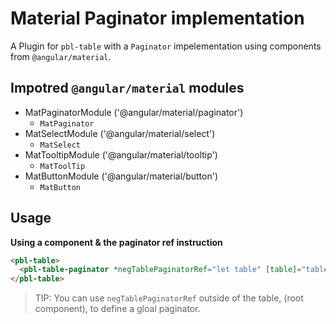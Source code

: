 # Material Paginator implementation

A Plugin for `pbl-table` with a `Paginator` impelementation using components from `@angular/material`.

## Impotred `@angular/material` modules

- MatPaginatorModule ('@angular/material/paginator')  
  * `MatPaginator`
- MatSelectModule ('@angular/material/select')  
  * `MatSelect`
- MatTooltipModule ('@angular/material/tooltip')  
  * `MatToolTip`
- MatButtonModule ('@angular/material/button')  
  * `MatButton`

## Usage

**Using a component & the paginator ref instruction**

```html
<pbl-table>
  <pbl-table-paginator *negTablePaginatorRef="let table" [table]="table" [paginator]="table.ds.paginator"></pbl-table-paginator>
</pbl-table>
```

> TIP: You can use `negTablePaginatorRef` outside of the table, (root component), to define a gloal paginator.
